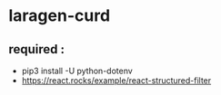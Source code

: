 # laragen-curd

## required :
* pip3 install -U python-dotenv
* https://react.rocks/example/react-structured-filter